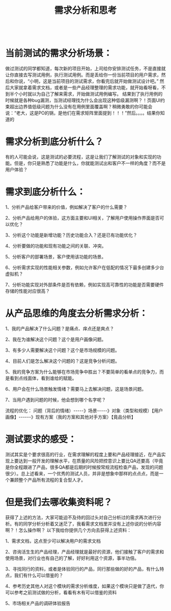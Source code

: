 <style>
  .custom-line-height {
    line-height: 2; /* 设置行高为2倍 */
  }
</style>

# <center>需求分析和思考</center><br class="custom-line-height">   

# **当前测试的需求分析场景：**   
做过测试的同学都知道，每次新的项目开始，上司给你安排测试任务，不是直接就让你直接去写测试用例，执行测试用例。而是丢给你一份当前项目的用户需求，然后和你说，“小明，这是当前项目的测试需求，你看完后就开始做测试设计吧。”
然后大家就拿着需求文档，或者是一些产品经理整理的需求功能，就开始看呀看，不到半个小时就以为自己了解来需求，开始做测试用例编写。
结果到了执行用例的时候就是各种bug漏测，当测试经理找为什么会出现这种低级漏测啊？！页面UI约束超出边界值低级问题为什么没有在用例里面覆盖啊？稍微勇敢的你可能会说：“老大，这是PO的锅，是他们在需求矩阵里面提到！！！”然后。。。。结果你知道的
# 需求分析到底分析什么？
有的人可能会说，这是测试的必要流程，这是让我们了解测试的对象和实现的功能。但是，你只是熟悉了功能是什么，你就能测试出和客户不一样的角度？而不是用户体验？
# 需求到底分析什么：
1、分析产品给客户带来的价值，例如解决了客户的什么需要？

2、分析产品给用户的体验，这方面主要和UI相关，了解用户使用操作界面是否可以优化？

3、分析这个功能是新增功能？历史功能合入？还是已有功能优化？

4、分析要做的功能和现有功能之间的关联、冲突。

5、分析客户的部署场景，客户使用该功能的场景。

6、分析需求实现的性能相关参数，例如允许客户在低配的情况下最多创建多少台虚拟机？

7、分析功能实现对外部条件是否有依赖，例如实现高可靠性的功能是否需要硬件存储的性能对应很高？
# 从产品思维的角度去分析需求分析：
1、我的产品解决了什么问题？是痛点、痒点还是爽点？

2、我在为谁解决这个问题？这个是用户画像问题。

3、有多少人需要解决这个问题？这个是市场规模的问题。

4、目前人们是怎么解决这个问题的？这是竞争分析问题。

5、我的竞争方案为什么能够在市场竞争中胜出？不要简单的看单点的竞争力，而是看到点线面体，看到谁给的赋能。

6、用户会在什么场景触发情绪？需要马上去解决问题，这是场景问题。

7、当用户遇到问题的时候，他会想到哪个名字呢？

流程的优化：
问题（背后的情绪）-----》场景-----》对象（类型和规模）【用户画像】------》现有方案（我的方案和其他对手方案）【竟品分析】
# 测试要求的感受：
测试其实是个要求很高的行业，在需求理解的程度上要和产品经理接近，在产品实现上要达到一般开发的理解水平，在质量的风险把控意识上要比QA还要高（毕竟是你全程跟进了产品，很多QA都是后期的时候按常规流程检查产品，发现的问题很少）。总上述看来，一个优秀的测试人员，并非是想象中那样的点点点，而是一个兼顾整个产品所有流程的复合型人才。
# 但是我们去哪收集资料呢？
获得了上述的方法，大家可能迫不及待的回过头对自己分析过的需求再次进行分析。有的同学分析分析着又迷茫了，我看需求文档里并没有上述你说的分析内容啊？！怎么操作啊？
以下我给你提供几个方向去获得上述资料：

1、需求文档，这点至少可以解决用户的需求文档

2、咨询活生生的产品经理，产品经理就是最好的资源，他们接触了客户的需求和使用场景，对行业也有自己的了解，好好利用这个资源，事半功倍。

3、寻找同行的资料，或者是体验同行的产品，同行那些做的好的产品，有什么特点，我们有什么可以借鉴的？

4、参考历史其他人对这个模块的需求分析维度，如果这个模块只是做了迭代，你可以参考之前测试做的分析，看看有木有可以借鉴的资料

5、市场相关产品的调研体验报告	
